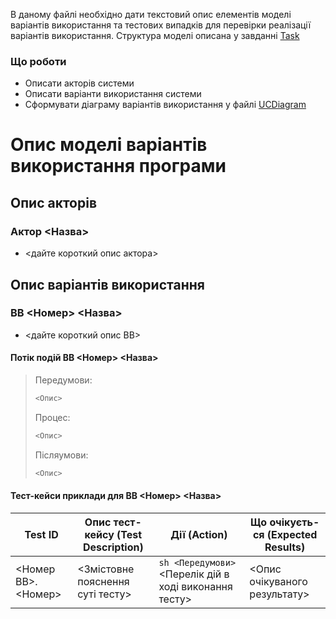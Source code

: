 В даному файлі необхідно дати текстовий опис елементів моделі варіантів використання та тестових випадків для перевірки реалізації варіантів використання.
Структура моделі описана у завданні [Task]

### Що роботи

 - Описати акторів системи
 - Описати варіанти використання системи
 - Сформувати діаграму варіантів використання у файлі [UCDiagram]

# Опис моделі варіантів використання програми

## Опис акторів

### Актор <Назва>
 - <дайте короткий опис актора>
 
## Опис варіантів використання

### ВВ <Номер> <Назва>
  - <дайте короткий опис ВВ>
  
#### Потік подій ВВ <Номер> <Назва>

> Передумови: 
> ```sh
> <Опис>
> ```
> Процес: 
> ```sh
> <Опис>
> ```
> 
> Післяумови: 
> ```sh
> <Опис>
> ```

#### Тест-кейси приклади для ВВ <Номер> <Назва>

| Test ID | Опис тест-кейсу (Test Description) | Дії (Action) | Що очікуєть-ся (Expected Results) |
| ------ | ------ | ------ | ------ |
| <Номер ВВ>.<Номер> | <Змістовне пояснення суті тесту>	| ```sh <Передумови> ``` <Перелік дій в ході виконання тесту>	 | <Опис очікуваного результату> |

[//]: # (Нижче наведені посилання, які використовуються в тексті)


   [Task]: <https://mix.sumdu.edu.ua/study/forum/185/show/413761?init_from=413761>
   [UCDiagram]: <https://drive.google.com/file/d/1w1u7GFtjviYnltZdpP4IRn0Mg9JNp6aR/view?usp=sharing>
